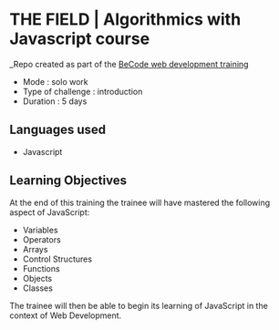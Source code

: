 # THE FIELD | Algorithmics with Javascript course

_Repo created as part of the [BeCode web development training](https://becode.org/fr/apprendre/developpeur-web-junior/)

* Mode : solo work
* Type of challenge : introduction
* Duration : 5 days

## Languages used

* Javascript

## Learning Objectives

At the end of this training the trainee will have mastered the following aspect of JavaScript:
* Variables
* Operators
* Arrays
* Control Structures
* Functions
* Objects
* Classes

The trainee will then be able to begin its learning of JavaScript in the context of Web Development.
